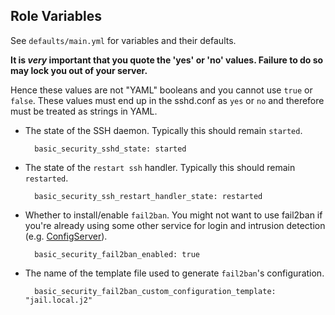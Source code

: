 ## Role Variables

See `defaults/main.yml` for variables and their defaults.

**It is _very_ important that you quote the 'yes' or 'no' values. Failure to do so may lock you out of your server.**

Hence these values are not "YAML" booleans and you cannot use `true` or `false`.
These values must end up in the sshd.conf as `yes` or `no` and therefore must be treated as strings in YAML.

- The state of the SSH daemon. Typically this should remain `started`.
  ```
    basic_security_sshd_state: started
  ```

- The state of the `restart ssh` handler. Typically this should remain `restarted`.
  ```
    basic_security_ssh_restart_handler_state: restarted
  ```

- Whether to install/enable `fail2ban`. You might not want to use fail2ban if you're already using some other service for login and intrusion detection (e.g. [ConfigServer](http://configserver.com/cp/csf.html)).
  ```
    basic_security_fail2ban_enabled: true
  ```

- The name of the template file used to generate `fail2ban`'s configuration.
  ```
    basic_security_fail2ban_custom_configuration_template: "jail.local.j2"
  ```
